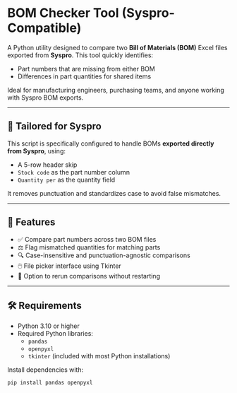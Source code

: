 # BOM Checker Tool (Syspro-Compatible)

A Python utility designed to compare two **Bill of Materials (BOM)** Excel files exported from **Syspro**. This tool quickly identifies:

- Part numbers that are missing from either BOM
- Differences in part quantities for shared items

Ideal for manufacturing engineers, purchasing teams, and anyone working with Syspro BOM exports.

---

## 🔧 Tailored for Syspro

This script is specifically configured to handle BOMs **exported directly from Syspro**, using:
- A 5-row header skip
- `Stock code` as the part number column
- `Quantity per` as the quantity field

It removes punctuation and standardizes case to avoid false mismatches.

---

## 📂 Features

- ✅ Compare part numbers across two BOM files
- ⚖️ Flag mismatched quantities for matching parts
- 🔍 Case-insensitive and punctuation-agnostic comparisons
- 🖱️ File picker interface using Tkinter
- 🔁 Option to rerun comparisons without restarting

---

## 🛠 Requirements

- Python 3.10 or higher
- Required Python libraries:
  - `pandas`
  - `openpyxl`
  - `tkinter` (included with most Python installations)

Install dependencies with:

```bash
pip install pandas openpyxl

